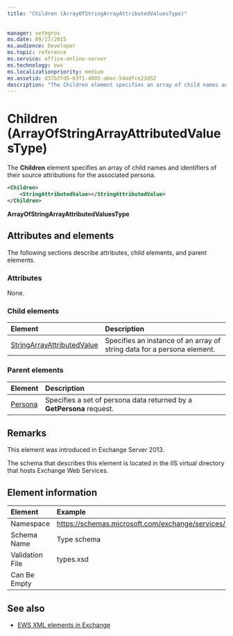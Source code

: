 ```yaml
---
title: "Children (ArrayOfStringArrayAttributedValuesType)"
 
 
manager: sethgros
ms.date: 09/17/2015
ms.audience: Developer
ms.topic: reference
ms.service: office-online-server
ms.technology: ews
ms.localizationpriority: medium
ms.assetid: d37b3fd5-63f1-4003-a6ec-54adfce23d52
description: "The Children element specifies an array of child names and identifiers of their source attributions for the associated persona."
---
```


# Children (ArrayOfStringArrayAttributedValuesType)

The **Children** element specifies an array of child names and identifiers of their source attributions for the associated persona. 
  
```XML
<Children>
    <StringAttributedValue></StringAttributedValue>
</Children>
```

 **ArrayOfStringArrayAttributedValuesType**
## Attributes and elements

The following sections describe attributes, child elements, and parent elements.
  
### Attributes

None.
  
### Child elements

|**Element**|**Description**|
|:-----|:-----|
|[StringArrayAttributedValue](stringarrayattributedvalue.md) <br/> |Specifies an instance of an array of string data for a persona element.  <br/> |
   
### Parent elements

|**Element**|**Description**|
|:-----|:-----|
|[Persona](persona.md) <br/> |Specifies a set of persona data returned by a **GetPersona** request.  <br/> |
   
## Remarks

This element was introduced in Exchange Server 2013.
  
The schema that describes this element is located in the IIS virtual directory that hosts Exchange Web Services.
  
## Element information

| Element | Example |
|:-----|:-----|
|Namespace  <br/> |https://schemas.microsoft.com/exchange/services/2006/types  <br/> |
|Schema Name  <br/> |Type schema  <br/> |
|Validation File  <br/> |types.xsd  <br/> |
|Can Be Empty  <br/> ||
   
## See also



- [EWS XML elements in Exchange](ews-xml-elements-in-exchange.md)

